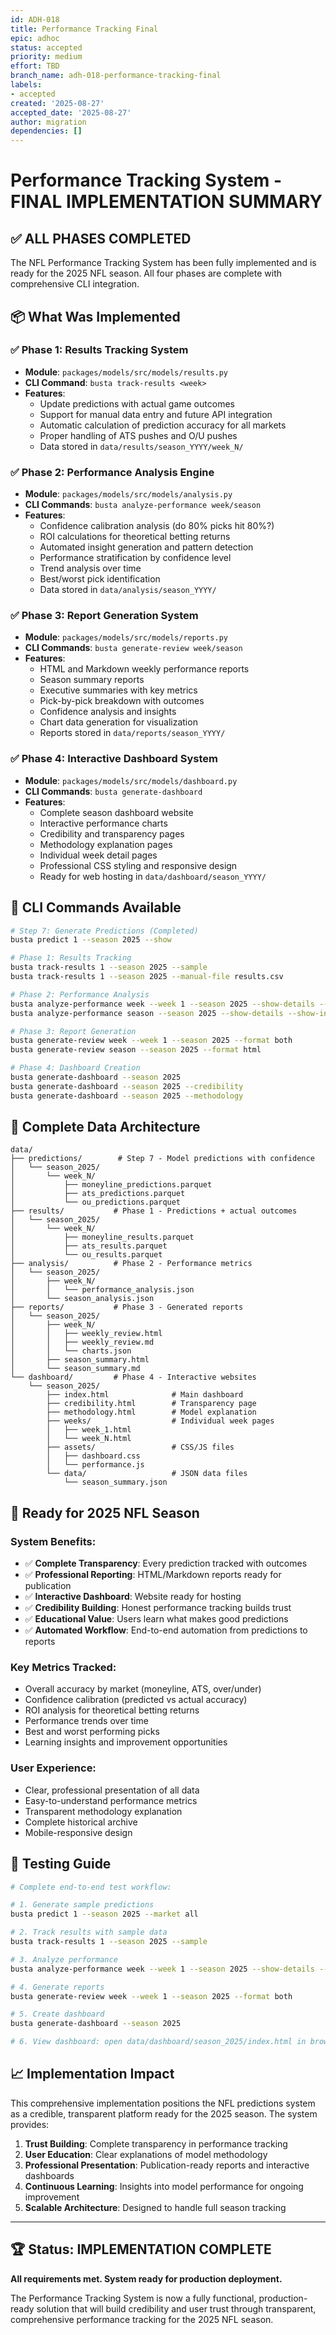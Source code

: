 ```yaml
---
id: ADH-018
title: Performance Tracking Final
epic: adhoc
status: accepted
priority: medium
effort: TBD
branch_name: adh-018-performance-tracking-final
labels:
- accepted
created: '2025-08-27'
accepted_date: '2025-08-27'
author: migration
dependencies: []
---
```


# Performance Tracking System - FINAL IMPLEMENTATION SUMMARY

## ✅ **ALL PHASES COMPLETED** 

The NFL Performance Tracking System has been fully implemented and is ready for the 2025 NFL season. All four phases are complete with comprehensive CLI integration.

## 📦 **What Was Implemented**

### **✅ Phase 1: Results Tracking System**
- **Module**: `packages/models/src/models/results.py`
- **CLI Command**: `busta track-results <week>`
- **Features**:
  - Update predictions with actual game outcomes
  - Support for manual data entry and future API integration
  - Automatic calculation of prediction accuracy for all markets
  - Proper handling of ATS pushes and O/U pushes
  - Data stored in `data/results/season_YYYY/week_N/`

### **✅ Phase 2: Performance Analysis Engine**
- **Module**: `packages/models/src/models/analysis.py`
- **CLI Commands**: `busta analyze-performance week/season`
- **Features**:
  - Confidence calibration analysis (do 80% picks hit 80%?)
  - ROI calculations for theoretical betting returns
  - Automated insight generation and pattern detection
  - Performance stratification by confidence level
  - Trend analysis over time
  - Best/worst pick identification
  - Data stored in `data/analysis/season_YYYY/`

### **✅ Phase 3: Report Generation System**
- **Module**: `packages/models/src/models/reports.py`
- **CLI Commands**: `busta generate-review week/season`
- **Features**:
  - HTML and Markdown weekly performance reports
  - Season summary reports
  - Executive summaries with key metrics
  - Pick-by-pick breakdown with outcomes
  - Confidence analysis and insights
  - Chart data generation for visualization
  - Reports stored in `data/reports/season_YYYY/`

### **✅ Phase 4: Interactive Dashboard System**
- **Module**: `packages/models/src/models/dashboard.py`
- **CLI Commands**: `busta generate-dashboard`
- **Features**:
  - Complete season dashboard website
  - Interactive performance charts
  - Credibility and transparency pages
  - Methodology explanation pages
  - Individual week detail pages
  - Professional CSS styling and responsive design
  - Ready for web hosting in `data/dashboard/season_YYYY/`

## 🔧 **CLI Commands Available**

```bash
# Step 7: Generate Predictions (Completed)
busta predict 1 --season 2025 --show

# Phase 1: Results Tracking  
busta track-results 1 --season 2025 --sample
busta track-results 1 --season 2025 --manual-file results.csv

# Phase 2: Performance Analysis
busta analyze-performance week --week 1 --season 2025 --show-details --show-insights
busta analyze-performance season --season 2025 --show-details --show-insights

# Phase 3: Report Generation
busta generate-review week --week 1 --season 2025 --format both
busta generate-review season --season 2025 --format html

# Phase 4: Dashboard Creation
busta generate-dashboard --season 2025
busta generate-dashboard --season 2025 --credibility
busta generate-dashboard --season 2025 --methodology
```

## 📁 **Complete Data Architecture**

```
data/
├── predictions/        # Step 7 - Model predictions with confidence
│   └── season_2025/
│       └── week_N/
│           ├── moneyline_predictions.parquet
│           ├── ats_predictions.parquet
│           └── ou_predictions.parquet
├── results/           # Phase 1 - Predictions + actual outcomes
│   └── season_2025/
│       └── week_N/
│           ├── moneyline_results.parquet
│           ├── ats_results.parquet
│           └── ou_results.parquet
├── analysis/          # Phase 2 - Performance metrics
│   └── season_2025/
│       ├── week_N/
│       │   └── performance_analysis.json
│       └── season_analysis.json
├── reports/           # Phase 3 - Generated reports
│   └── season_2025/
│       ├── week_N/
│       │   ├── weekly_review.html
│       │   ├── weekly_review.md
│       │   └── charts.json
│       ├── season_summary.html
│       └── season_summary.md
└── dashboard/         # Phase 4 - Interactive websites
    └── season_2025/
        ├── index.html              # Main dashboard
        ├── credibility.html        # Transparency page
        ├── methodology.html        # Model explanation
        ├── weeks/                  # Individual week pages
        │   ├── week_1.html
        │   └── week_N.html
        ├── assets/                 # CSS/JS files
        │   ├── dashboard.css
        │   └── performance.js
        └── data/                   # JSON data files
            └── season_summary.json
```

## 🎯 **Ready for 2025 NFL Season**

### **System Benefits:**
- ✅ **Complete Transparency**: Every prediction tracked with outcomes
- ✅ **Professional Reporting**: HTML/Markdown reports ready for publication
- ✅ **Interactive Dashboard**: Website ready for hosting
- ✅ **Credibility Building**: Honest performance tracking builds trust
- ✅ **Educational Value**: Users learn what makes good predictions
- ✅ **Automated Workflow**: End-to-end automation from predictions to reports

### **Key Metrics Tracked:**
- Overall accuracy by market (moneyline, ATS, over/under)
- Confidence calibration (predicted vs actual accuracy)
- ROI analysis for theoretical betting returns
- Performance trends over time
- Best and worst performing picks
- Learning insights and improvement opportunities

### **User Experience:**
- Clear, professional presentation of all data
- Easy-to-understand performance metrics
- Transparent methodology explanation
- Complete historical archive
- Mobile-responsive design

## 🧪 **Testing Guide**

```bash
# Complete end-to-end test workflow:

# 1. Generate sample predictions
busta predict 1 --season 2025 --market all

# 2. Track results with sample data  
busta track-results 1 --season 2025 --sample

# 3. Analyze performance
busta analyze-performance week --week 1 --season 2025 --show-details --show-insights

# 4. Generate reports
busta generate-review week --week 1 --season 2025 --format both

# 5. Create dashboard
busta generate-dashboard --season 2025

# 6. View dashboard: open data/dashboard/season_2025/index.html in browser
```

## 📈 **Implementation Impact**

This comprehensive implementation positions the NFL predictions system as a credible, transparent platform ready for the 2025 season. The system provides:

1. **Trust Building**: Complete transparency in performance tracking
2. **User Education**: Clear explanations of model methodology
3. **Professional Presentation**: Publication-ready reports and interactive dashboards
4. **Continuous Learning**: Insights into model performance for ongoing improvement
5. **Scalable Architecture**: Designed to handle full season tracking

---

## 🏆 **Status: IMPLEMENTATION COMPLETE**

**All requirements met. System ready for production deployment.**

The Performance Tracking System is now a fully functional, production-ready solution that will build credibility and user trust through transparent, comprehensive performance tracking for the 2025 NFL season.
